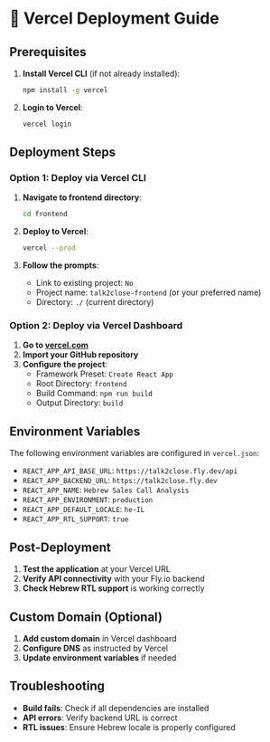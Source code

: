 # 🚀 Vercel Deployment Guide

## Prerequisites

1. **Install Vercel CLI** (if not already installed):
   ```bash
   npm install -g vercel
   ```

2. **Login to Vercel**:
   ```bash
   vercel login
   ```

## Deployment Steps

### Option 1: Deploy via Vercel CLI

1. **Navigate to frontend directory**:
   ```bash
   cd frontend
   ```

2. **Deploy to Vercel**:
   ```bash
   vercel --prod
   ```

3. **Follow the prompts**:
   - Link to existing project: `No`
   - Project name: `talk2close-frontend` (or your preferred name)
   - Directory: `./` (current directory)

### Option 2: Deploy via Vercel Dashboard

1. **Go to [vercel.com](https://vercel.com)**
2. **Import your GitHub repository**
3. **Configure the project**:
   - Framework Preset: `Create React App`
   - Root Directory: `frontend`
   - Build Command: `npm run build`
   - Output Directory: `build`

## Environment Variables

The following environment variables are configured in `vercel.json`:

- `REACT_APP_API_BASE_URL`: `https://talk2close.fly.dev/api`
- `REACT_APP_BACKEND_URL`: `https://talk2close.fly.dev`
- `REACT_APP_NAME`: `Hebrew Sales Call Analysis`
- `REACT_APP_ENVIRONMENT`: `production`
- `REACT_APP_DEFAULT_LOCALE`: `he-IL`
- `REACT_APP_RTL_SUPPORT`: `true`

## Post-Deployment

1. **Test the application** at your Vercel URL
2. **Verify API connectivity** with your Fly.io backend
3. **Check Hebrew RTL support** is working correctly

## Custom Domain (Optional)

1. **Add custom domain** in Vercel dashboard
2. **Configure DNS** as instructed by Vercel
3. **Update environment variables** if needed

## Troubleshooting

- **Build fails**: Check if all dependencies are installed
- **API errors**: Verify backend URL is correct
- **RTL issues**: Ensure Hebrew locale is properly configured 